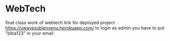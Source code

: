 # WebTech
final class  work of webtech
link for deployed  project
https://uwayezubienvenu.herokuapp.com/
to login as  admin you have to put "biba123" in your  email
